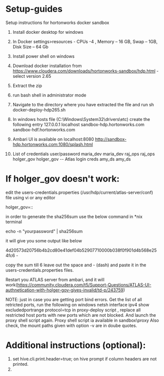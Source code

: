 # Setup-guides
Setup instructions for hortonworks docker sandbox
1.	Install docker desktop for windows
2.	In Docker settings>resources   - CPUs -4 , Memory – 16 GB, Swap – 1GB, Disk Size – 64 Gb 
3.	Install power shell on windows
4.	Download docker installation from https://www.cloudera.com/downloads/hortonworks-sandbox/hdp.html - select version 2.65
5.	Extract the zip
6.	run bash shell in administrator mode
7.	Navigate to the directory where you have extracted the file and run 
     sh docker-deploy-hdp265.sh
8. In windows hosts file (C:\Windows\System32\drivers\etc) create the following entry 
   127.0.0.1  localhost sandbox-hdp.hortonworks.com sandbox-hdf.hortonworks.com
9. Ambari UI is available on localhost:8080
   http://sandbox-hdp.hortonworks.com:1080/splash.html
   
10. List of credentials user/password
maria_dev  	maria_dev
raj_ops	     raj_ops
holger_gov	holger_gov     -- Atlas login creds
amy_ds	     amy_ds


If holger_gov doesn't work:
===========================
edit the users-credentials.properties (/usr/hdp/current/atlas-server/conf) file using vi or any editor

holger_gov=<ROLE YOU want to give>::<sha256sum of the password>

in order to generate the sha256sum use the below command in *nix terminal

echo -n "yourpassword" | sha256sum

it will give you some output like below

4d20573d20756b4b2cd80e41def04b52907710000b038f0f901d4b568e254fc6 -

copy the sum till 6 leave out the space and - (dash) and paste it in the users-credentials.properties files.

Restart you ATLAS server from ambari, and it will work(https://community.cloudera.com/t5/Support-Questions/ATLAS-UI-authnetication-with-holger-gov-gives-invalid/td-p/243759)

NOTE:
just in case you are getting port bind errors. Get the list of all retricted ports, run the following on windows
netsh interface ipv4 show excludedportrange protocol=tcp
in proxy-deploy script , replace all restricted host ports with new ports which are not blocked. And launch the proxy shell script again.
Proxy shell script ia available in sandbox\proxy
Also check, the mount paths given with option -v are in doube quotes.



Additional instructions (optional):
===================================
1. set hive.cli.print.header=true; on hive prompt if column headers are not printed.
2.

